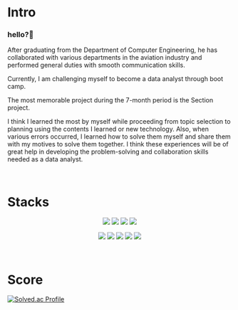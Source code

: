 
<h1>Intro</h1> 


### hello?👋

After graduating from the Department of Computer Engineering, he has collaborated with various departments in the aviation industry and performed general duties with smooth communication skills.

Currently, I am challenging myself to become a data analyst through boot camp.

The most memorable project during the 7-month period is the Section project.

I think I learned the most by myself while proceeding from topic selection to planning using the contents I learned or new technology. Also, when various errors occurred, I learned how to solve them myself and share them with my motives to solve them together. I think these experiences will be of great help in developing the problem-solving and collaboration skills needed as a data analyst.

<br>

<h1>Stacks</h1> 
<p align="center">
<img src="https://img.shields.io/badge/github-181717?style=for-the-badge&logo=github&logoColor=white">
<img src="https://img.shields.io/badge/git-F05032?style=for-the-badge&logo=git&logoColor=white">
<img src="https://img.shields.io/badge/python-3776AB?style=for-the-badge&logo=python&logoColor=white">
<img src="https://img.shields.io/badge/postgresql-4169E1?style=for-the-badge&logo=postgresql&logoColor=white">
  </p>
  <p align="center">
<img src="https://img.shields.io/badge/mysql-4479A1?style=for-the-badge&logo=mysql&logoColor=white">
<img src="https://img.shields.io/badge/mongodb-47A248?style=for-the-badge&logo=mongodb&logoColor=white">
<img src="https://img.shields.io/badge/docker-2496ED?style=for-the-badge&logo=docker&logoColor=white">
<img src="https://img.shields.io/badge/metabase-509EE3?style=for-the-badge&logo=metabase&logoColor=white">
<img src="https://img.shields.io/badge/flask-000000?style=for-the-badge&logo=flask&logoColor=white">
</p>

<!-- <img src="https://img.shields.io/badge/기술이름-#제외색상번호?style=for-the-badge&logo=아이콘이름&logoColor=white">
<img src="https://img.shields.io/badge/기술이름-#제외색상번호?style=for-the-badge&logo=아이콘이름&logoColor=white">
<img src="https://img.shields.io/badge/기술이름-#제외색상번호?style=for-the-badge&logo=아이콘이름&logoColor=white">
<img src="https://img.shields.io/badge/기술이름-#제외색상번호?style=for-the-badge&logo=아이콘이름&logoColor=white"> 
https://simpleicons.org/?q=flask
-->

<br>

<h1>Score</h1> 

<!-- ![Anurag's GitHub stats](https://github-readme-stats.vercel.app/api?username=KIMJEONGSU&show_icons=true&theme=radical) -->
[![Solved.ac Profile](http://mazassumnida.wtf/api/v2/generate_badge?boj=wjdtn8536)](https://solved.ac/wjdtn8536/)



<!--
**KIMJEONGSU/KIMJEONGSU** is a ✨ _special_ ✨ repository because its `README.md` (this file) appears on your GitHub profile.

Here are some ideas to get you started:

- 🔭 I’m currently working on ...
- 🌱 I’m currently learning ...
- 👯 I’m looking to collaborate on ...
- 🤔 I’m looking for help with ...
- 💬 Ask me about ...
- 📫 How to reach me: ...
- 😄 Pronouns: ...
- ⚡ Fun fact: ...
-->



